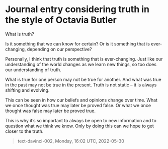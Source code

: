 # Journal entry considering truth in the style of Octavia Butler



What is truth?

Is it something that we can know for certain? Or is it something that is ever-changing, depending on our perspective?

 Personally, I think that truth is something that is ever-changing. Just like our understanding of the world changes as we learn new things, so too does our understanding of truth.

What is true for one person may not be true for another. And what was true in the past may not be true in the present. Truth is not static – it is always shifting and evolving.

This can be seen in how our beliefs and opinions change over time. What we once thought was true may later be proved false. Or what we once thought was false may later be proved true.

This is why it’s so important to always be open to new information and to question what we think we know. Only by doing this can we hope to get closer to the truth.

> text-davinci-002, Monday, 16:02 UTC, 2022-05-30
